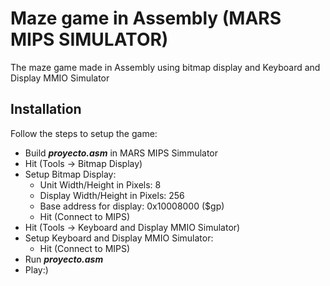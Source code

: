 
# Maze game in Assembly (MARS MIPS SIMULATOR)

The maze game made in Assembly using bitmap display and Keyboard and Display MMIO Simulator


## Installation

Follow the steps to setup the game:

  - Build ***proyecto.asm*** in MARS MIPS Simmulator
  - Hit (Tools -> Bitmap Display)
  - Setup Bitmap Display:
    - Unit Width/Height in Pixels: 8
    - Display Width/Height in Pixels: 256
    - Base address for display: 0x10008000 ($gp)
    - Hit (Connect to MIPS)
  - Hit (Tools -> Keyboard and Display MMIO Simulator)
  - Setup Keyboard and Display MMIO Simulator:
    - Hit (Connect to MIPS)
  - Run ***proyecto.asm***
  - Play:)
    
